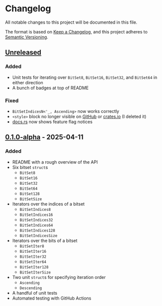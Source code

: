 # Changelog

All notable changes to this project will be documented in this file.

The format is based on [Keep a Changelog](https://keepachangelog.com/en/1.1.0/),
and this project adheres to [Semantic Versioning](https://semver.org/spec/v2.0.0.html).

## [Unreleased]

### Added

- Unit tests for iterating over `BitSet8`, `BitSet16`, `BitSet32`,
  and `BitSet64` in either direction
- A bunch of badges at top of README

### Fixed

- `BitSetIndicesN<'_, Ascending>` now works correctly
- `<style>` block no longer visible on [GitHub](https://github.com) or
  [crates.io](https://crates.io/crates/rose-bitsets/) (I deleted it)
- [docs.rs](https://docs.rs/rose-bitsets/latest/rose_bitsets/) now shows feature flag notices

## [0.1.0-alpha] - 2025-04-11

### Added

- README with a rough overview of the API
- Six bitset `struct`s
	- `BitSet8`
	- `BitSet16`
	- `BitSet32`
	- `BitSet64`
	- `BitSet128`
	- `BitSetSize`
- Iterators over the indices of a bitset
	- `BitSetIndices8`
	- `BitSetIndices16`
	- `BitSetIndices32`
	- `BitSetIndices64`
	- `BitSetIndices128`
	- `BitSetIndicesSize`
- Iterators over the bits of a bitset
	- `BitSetIter8`
	- `BitSetIter16`
	- `BitSetIter32`
	- `BitSetIter64`
	- `BitSetIter128`
	- `BitSetIterSize`
- Two unit `struct`s for specifying iteration order
	- `Ascending`
	- `Descending`
- A handful of unit tests
- Automated testing with GitHub Actions

[unreleased]: https://github.com/RosieTheGhostie/rose-bitsets/compare/v0.1.0-alpha...HEAD
[0.1.0-alpha]: https://github.com/RosieTheGhostie/rose-bitsets/releases/tag/v0.1.0-alpha
